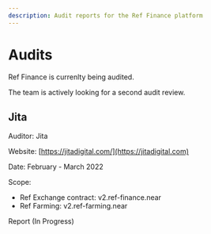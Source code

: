```yaml
---
description: Audit reports for the Ref Finance platform
---
```


# Audits

Ref Finance is currenlty being audited.

The team is actively looking for a second audit review.

## Jita

Auditor: Jita&#x20;

Website: [https://jitadigital.com/](https://jitadigital.com)

Date: February - March 2022

Scope:

* Ref Exchange contract: v2.ref-finance.near
* Ref Farming: v2.ref-farming.near

Report (In Progress)
